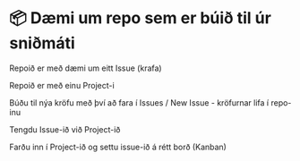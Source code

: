 # 📦 Dæmi um repo sem er búið til úr sniðmáti

Repoið er með dæmi um eitt Issue (krafa)

Repoið er með einu Project-i 

Búðu til nýa kröfu með því að fara í Issues / New Issue - kröfurnar lifa í repo-inu 

Tengdu Issue-ið við Project-ið 

Farðu inn í Project-ið og settu issue-ið á rétt borð (Kanban)
